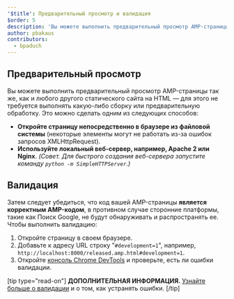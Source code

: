 ```yaml
---
'$title': Предварительный просмотр и валидация
$order: 5
description: 'Вы можете выполнить предварительный просмотр AMP-страницы так же, как и любого другого статического сайта на HTML — для этого не требуется выполнять какую-либо сборку или предварительную обработку. Это можно сделать одним из следующих способов: ...'
author: pbakaus
contributors:
  - bpaduch
---
```


## Предварительный просмотр

Вы можете выполнить предварительный просмотр AMP-страницы так же, как и любого другого статического сайта на HTML — для этого не требуется выполнять какую-либо сборку или предварительную обработку. Это можно сделать одним из следующих способов:

- **Откройте страницу непосредственно в браузере из файловой системы** (некоторые элементы могут не работать из-за ошибок запросов XMLHttpRequest).
- **Используйте локальный веб-сервер, например, Apache 2 или Nginx**. _(Совет. Для быстрого создания веб-сервера запустите команду `python -m SimpleHTTPServer`.)_

## Валидация

Затем следует убедиться, что код вашей AMP-страницы **является корректным AMP-кодом**, в противном случае сторонние платформы, такие как Поиск Google, не будут обнаруживать и распространять ее. Чтобы выполнить валидацию:

1. Откройте страницу в своем браузере.
2. Добавьте к адресу URL строку "`#development=1`", например, `http://localhost:8000/released.amp.html#development=1`.
3. Откройте [консоль Chrome DevTools](https://developers.google.com/web/tools/chrome-devtools/debug/console/) и проверьте, есть ли ошибки валидации.

[tip type="read-on"] **ДОПОЛНИТЕЛЬНАЯ ИНФОРМАЦИЯ.** [Узнайте больше о валидации](../../../../documentation/guides-and-tutorials/learn/validation-workflow/validate_amp.md) и о том, как устранять ошибки. [/tip]
